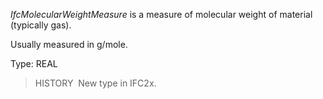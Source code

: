 _IfcMolecularWeightMeasure_ is a measure of molecular weight of material (typically gas).

Usually measured in g/mole.

Type: REAL

> HISTORY&nbsp; New type in IFC2x.
